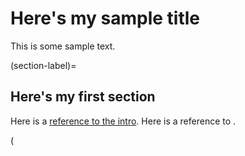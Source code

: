 # Here's my sample title

This is some sample text.

(section-label)=
## Here's my first section

Here is a [reference to the intro](intro.md). Here is a reference to [](section-label).

(
<!-- (section-label)=是附加到节标题的标签。它引用后面的任何标题，并允许您稍后在文本中引用此标签。

[link text](link-target)语法是您在 Markdown 中指定链接的方式。在这里，我们链接到另一个页面，以及我们在上面创建的标签。 -->